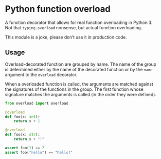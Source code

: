 # Python function overload

A function decorator that allows for real function overloading in Python 3.  Not
that `typing.overload` nonsense, but actual function overloading.

This module is a joke, please don't use it in production code.

## Usage

Overload-decorated function are grouped by name.  The name of the group is 
determined either by the name of the decorated function or by the `name`
argument to the `overload` decorator.

When a overloaded function is called, the arguments are matched against the
signatures of the functions in the group.  The first function whose signature
matches the arguments is called (in the order they were defined).

```python
from overload import overload

@overload
def foo(x: int):
    return x + 1

@overload
def foo(x: str):
    return x + "!"

assert foo(1) == 2
assert foo("hello") == "hello!"
```
